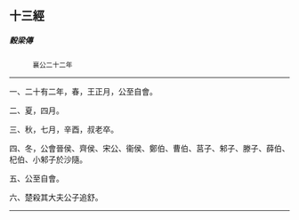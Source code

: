 

## 十三經

##### 穀梁傳
　　　`襄公二十二年`

* * *

一、二十有二年，春，王正月，公至自會。

二、夏，四月。

三、秋，七月，辛酉，叔老卒。

四、冬，公會晉侯、齊侯、宋公、衞侯、鄭伯、曹伯、莒子、邾子、滕子、薛伯、杞伯、小邾子於沙隨。

五、公至自會。

六、楚殺其大夫公子追舒。

* * *

